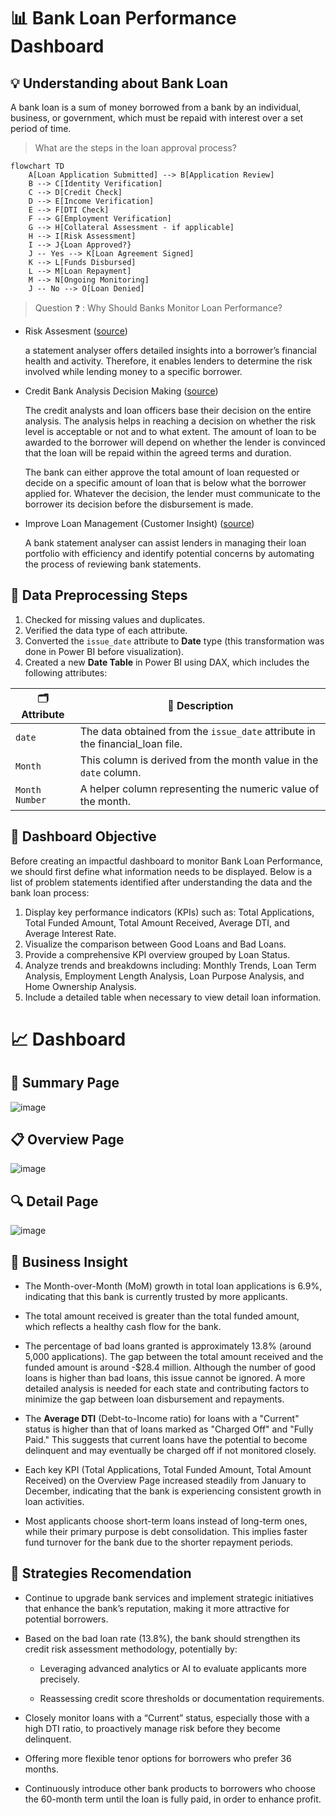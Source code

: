 # 📊 Bank Loan Performance Dashboard

## 💡 Understanding about Bank Loan
A bank loan is a sum of money borrowed from a bank by an individual, business, or government, which must be repaid with interest over a set period of time.

> What are the steps in the loan approval process?

```mermaid
flowchart TD
    A[Loan Application Submitted] --> B[Application Review]
    B --> C[Identity Verification]
    C --> D[Credit Check]
    D --> E[Income Verification]
    E --> F[DTI Check]
    F --> G[Employment Verification]
    G --> H[Collateral Assessment - if applicable]
    H --> I[Risk Assessment]
    I --> J{Loan Approved?}
    J -- Yes --> K[Loan Agreement Signed]
    K --> L[Funds Disbursed]
    L --> M[Loan Repayment]
    M --> N[Ongoing Monitoring]
    J -- No --> O[Loan Denied]
```

> Question ❓ : Why Should Banks Monitor Loan Performance?

- Risk Assesment ([source](https://precisa.in/blog/bank-statement-analyser-solutions-integral-loan-sanctioning/))

  a statement analyser offers detailed insights into a borrower’s financial health and activity. Therefore, it enables lenders to determine the risk involved while lending money to a specific borrower.

- Credit Bank Analysis Decision Making ([source](https://corporatefinanceinstitute.com/resources/commercial-lending/bank-credit-analysis/))

  The credit analysts and loan officers base their decision on the entire analysis. The analysis helps in reaching a decision on whether the risk level is acceptable or not and to what extent. The amount of loan to be awarded to the borrower will depend on whether the lender is convinced that the loan will be repaid within the agreed terms and duration.

  The bank can either approve the total amount of loan requested or decide on a specific amount of loan that is below what the borrower applied for. Whatever the decision, the lender must communicate to the borrower its decision before the disbursement is made.

- Improve Loan Management (Customer Insight) ([source](https://precisa.in/blog/bank-statement-analyser-solutions-integral-loan-sanctioning/))

  A bank statement analyser can assist lenders in managing their loan portfolio with efficiency and identify potential concerns by automating the process of reviewing bank statements.


## 🧹 Data Preprocessing Steps

1. Checked for missing values and duplicates.  
2. Verified the data type of each attribute.  
3. Converted the `issue_date` attribute to **Date** type (this transformation was done in Power BI before visualization).  
4. Created a new **Date Table** in Power BI using DAX, which includes the following attributes:

| 🗂️ Attribute      |📘 Description                                                                 |
|----------------|-----------------------------------------------------------------------------|
| `date`         | The data obtained from the `issue_date` attribute in the financial_loan file. |
| `Month`        | This column is derived from the month value in the `date` column.            |
| `Month Number` | A helper column representing the numeric value of the month.                 |

## 🎯 Dashboard Objective

Before creating an impactful dashboard to monitor Bank Loan Performance, we should first define what information needs to be displayed. Below is a list of problem statements identified after understanding the data and the bank loan process:

1. Display key performance indicators (KPIs) such as: Total Applications, Total Funded Amount, Total Amount Received, Average DTI, and Average Interest Rate.  
2. Visualize the comparison between Good Loans and Bad Loans.  
3. Provide a comprehensive KPI overview grouped by Loan Status.  
4. Analyze trends and breakdowns including: Monthly Trends, Loan Term Analysis, Employment Length Analysis, Loan Purpose Analysis, and Home Ownership Analysis.  
5. Include a detailed table when necessary to view detail  loan information.

# 📈 Dashboard
## 🧩 Summary Page
![image](https://github.com/user-attachments/assets/c3d08a9e-d80d-4ec5-866c-8a0fb2fd5a4e)

## 📋 Overview Page
![image](https://github.com/user-attachments/assets/ba93261a-3367-4937-a55c-4e11e0aa28fe)

## 🔍 Detail Page
![image](https://github.com/user-attachments/assets/5e4ab4e9-f5ea-4c91-b598-1664ba02972b)


## 💼 Business Insight 
 
- The Month-over-Month (MoM) growth in total loan applications is 6.9%, indicating that this bank is currently trusted by more applicants.

- The total amount received is greater than the total funded amount, which reflects a healthy cash flow for the bank.

- The percentage of bad loans granted is approximately 13.8% (around 5,000 applications). The gap between the total amount received and the funded amount is around -$28.4 million. Although the number of good loans is higher than bad loans, this issue cannot be ignored. A more detailed analysis is needed for each state and contributing factors to minimize the gap between loan disbursement and repayments.

- The **Average DTI** (Debt-to-Income ratio) for loans with a "Current" status is higher than that of loans marked as "Charged Off" and "Fully Paid." This suggests that current loans have the potential to become delinquent and may eventually be charged off if not monitored closely.

- Each key KPI (Total Applications, Total Funded Amount, Total Amount Received) on the Overview Page increased steadily from January to December, indicating that the bank is experiencing consistent growth in loan activities.
  
- Most applicants choose short-term loans instead of long-term ones, while their primary purpose is debt consolidation. This implies faster fund turnover for the bank due to the shorter repayment periods.

## 🧭 Strategies Recomendation

- Continue to upgrade bank services and implement strategic initiatives that enhance the bank’s reputation, making it more attractive for potential borrowers.

- Based on the bad loan rate (13.8%), the bank should strengthen its credit risk assessment methodology, potentially by:

  - Leveraging advanced analytics or AI to evaluate applicants more precisely.

  - Reassessing credit score thresholds or documentation requirements.

- Closely monitor loans with a “Current” status, especially those with a high DTI ratio, to proactively manage risk before they become delinquent.

- Offering more flexible tenor options for borrowers who prefer 36 months.

- Continuously introduce other bank products to borrowers who choose the 60-month term until the loan is fully paid, in order to enhance profit.
